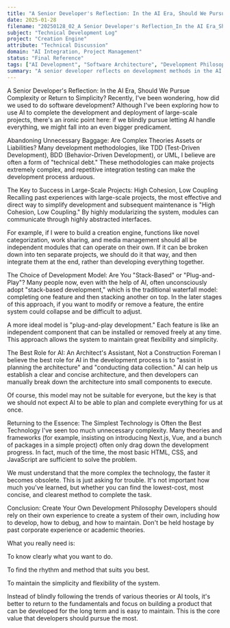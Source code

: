 ```yaml
---
title: "A Senior Developer's Reflection: In the AI Era, Should We Pursue Complexity or Return to Simplicity?"
date: 2025-01-28
filename: "20250128_02_A Senior Developer's Reflection_In the AI Era_Should We Pursue Complexity or Return to Simplicity"
subject: "Technical Development Log"
project: "Creation Engine"
attribute: "Technical Discussion"
domain: "AI Integration, Project Management"
status: "Final Reference"
tags: ["AI Development", "Software Architecture", "Development Philosophy", "Modular Design", "Simplicity Principle"]
summary: "A senior developer reflects on development methods in the AI era, advocating for a return to simplicity and the adoption of modular design with high cohesion and low coupling, allowing AI to act as an architectural assistant rather than a foreman."
---
```


A Senior Developer's Reflection: In the AI Era, Should We Pursue Complexity or Return to Simplicity?
Recently, I've been wondering, how did we used to do software development? Although I've been exploring how to use AI to complete the development and deployment of large-scale projects, there's an ironic point here: if we blindly pursue letting AI handle everything, we might fall into an even bigger predicament.

Abandoning Unnecessary Baggage: Are Complex Theories Assets or Liabilities?
Many development methodologies, like TDD (Test-Driven Development), BDD (Behavior-Driven Development), or UML, I believe are often a form of "technical debt." These methodologies can make projects extremely complex, and repetitive integration testing can make the development process arduous.

The Key to Success in Large-Scale Projects: High Cohesion, Low Coupling
Recalling past experiences with large-scale projects, the most effective and direct way to simplify development and subsequent maintenance is "High Cohesion, Low Coupling." By highly modularizing the system, modules can communicate through highly abstracted interfaces.

For example, if I were to build a creation engine, functions like novel categorization, work sharing, and media management should all be independent modules that can operate on their own. If it can be broken down into ten separate projects, we should do it that way, and then integrate them at the end, rather than developing everything together.

The Choice of Development Model: Are You "Stack-Based" or "Plug-and-Play"?
Many people now, even with the help of AI, often unconsciously adopt "stack-based development," which is the traditional waterfall model: completing one feature and then stacking another on top. In the later stages of this approach, if you want to modify or remove a feature, the entire system could collapse and be difficult to adjust.

A more ideal model is "plug-and-play development." Each feature is like an independent component that can be installed or removed freely at any time. This approach allows the system to maintain great flexibility and simplicity.

The Best Role for AI: An Architect's Assistant, Not a Construction Foreman
I believe the best role for AI in the development process is to "assist in planning the architecture" and "conducting data collection." AI can help us establish a clear and concise architecture, and then developers can manually break down the architecture into small components to execute.

Of course, this model may not be suitable for everyone, but the key is that we should not expect AI to be able to plan and complete everything for us at once.

Returning to the Essence: The Simplest Technology is Often the Best Technology
I've seen too much unnecessary complexity. Many theories and frameworks (for example, insisting on introducing Next.js, Vue, and a bunch of packages in a simple project) often only drag down the development progress. In fact, much of the time, the most basic HTML, CSS, and JavaScript are sufficient to solve the problem.

We must understand that the more complex the technology, the faster it becomes obsolete. This is just asking for trouble. It's not important how much you've learned, but whether you can find the lowest-cost, most concise, and clearest method to complete the task.

Conclusion: Create Your Own Development Philosophy
Developers should rely on their own experience to create a system of their own, including how to develop, how to debug, and how to maintain. Don't be held hostage by past corporate experience or academic theories.

What you really need is:

To know clearly what you want to do.

To find the rhythm and method that suits you best.

To maintain the simplicity and flexibility of the system.

Instead of blindly following the trends of various theories or AI tools, it's better to return to the fundamentals and focus on building a product that can be developed for the long term and is easy to maintain. This is the core value that developers should pursue the most.
